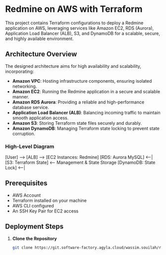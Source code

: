 # Redmine on AWS with Terraform

This project contains Terraform configurations to deploy a Redmine application on AWS, leveraging services like Amazon EC2, RDS (Aurora), Application Load Balancer (ALB), S3, and DynamoDB for a scalable, secure, and highly available environment.

## Architecture Overview

The designed architecture aims for high availability and scalability, incorporating:

- **Amazon VPC**: Hosting infrastructure components, ensuring isolated networking.
- **Amazon EC2**: Running the Redmine application in a secure and scalable manner.
- **Amazon RDS Aurora**: Providing a reliable and high-performance database service.
- **Application Load Balancer (ALB)**: Balancing incoming traffic to maintain smooth application access.
- **Amazon S3**: Storing Terraform state files securely and durably.
- **Amazon DynamoDB**: Managing Terraform state locking to prevent state corruption.

### High-Level Diagram

[User] --> [ALB] --> [EC2 Instances: Redmine]
                    [RDS: Aurora MySQL] <--|
                    [S3: Terraform State] <-- Management & State Storage
                    [DynamoDB: State Lock] <--|


## Prerequisites

- AWS Account
- Terraform installed on your machine
- AWS CLI configured
- An SSH Key Pair for EC2 access

## Deployment Steps

1. **Clone the Repository**

   ```bash
   git clone https://git.software-factory.agyla.cloud/wassim.souilah/redmine-v2
